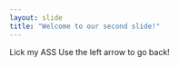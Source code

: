 ```yaml
---
layout: slide
title: "Welcome to our second slide!"
---
```

Lick my ASS
Use the left arrow to go back!
